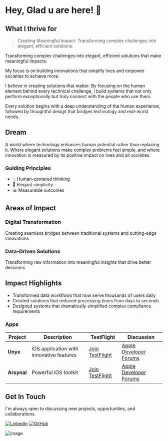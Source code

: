 # Hey, Glad u are here! 👋

## What I thrive for


> Creating Meaningful Impact: Transforming complex challenges into elegant, efficient solutions.

Transforming complex challenges into elegant, efficient solutions that make meaningful impacts. 

My focus is on building innovations that simplify lives and empower societies to achieve more.

I believe in creating solutions that matter. By focusing on the human element behind every technical challenge, I build systems that not only perform exceptionally but truly connect with the people who use them.

Every solution begins with a deep understanding of the human experience, followed by thoughtful design that bridges technology and real-world needs.

## Dream

A world where technology enhances human potential rather than replacing it. Where elegant solutions make complex problems feel simple, and where innovation is measured by its positive impact on lives and all societies.

### Guiding Principles
- 💡 Human-centered thinking
- 🎨 Elegant simplicity
- 📊 Measurable outcomes

## Areas of Impact

### Digital Transformation
Creating seamless bridges between traditional systems and cutting-edge innovations


### Data-Driven Solutions
Transforming raw information into meaningful insights that drive better decisions

## Impact Highlights

- Transformed data workflows that now serve thousands of users daily
- Created solutions that reduced processing times from days to seconds
- Designed systems that dramatically simplified complex compliance requirements

### Apps

| Project | Description | TestFlight | Discussion |
|---------|-------------|------------|------------|
| **Unyx** | iOS application with innovative features | [Join TestFlight](https://testflight.apple.com/join/cw55NxZq) | [Apple Developer Forums](https://developer.apple.com/forums/thread/792872) |
| **Arsynal** | Powerful iOS toolkit | [Join TestFlight](https://testflight.apple.com/join/Jnhg4q3W) | [Apple Developer Forums](https://developer.apple.com/forums/thread/786944) |

## Get In Touch

I'm always open to discussing new projects, opportunities, and collaborations.

[![LinkedIn](https://img.shields.io/badge/LinkedIn-divyaprakashrx-blue?style=flat-square&logo=linkedin)](https://linkedin.com/in/divyaprakashrx)
[![GitHub](https://img.shields.io/badge/GitHub-divyaprakashrx-black?style=flat-square&logo=github)](https://github.com/divyaprakashrx)

![image](https://github.githubassets.com/images/modules/site/home/footer-illustration.svg)


